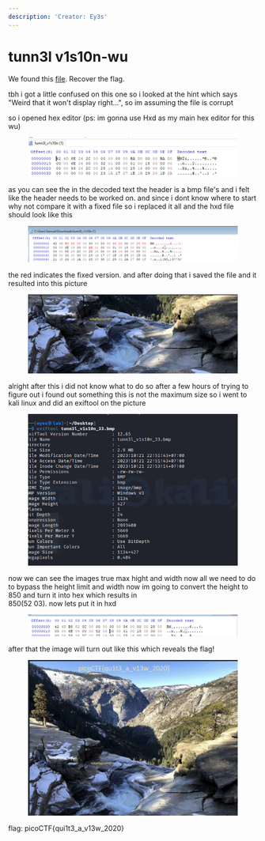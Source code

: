 ```yaml
---
description: 'Creator: Ey3s'
---
```


# tunn3l v1s10n-wu

We found this [file](https://mercury.picoctf.net/static/7b2d7c26630e977197022d0af09e3aeb/tunn3l\_v1s10n). Recover the flag.

tbh i got a little confused on this one so i looked at the hint which says "Weird that it won't display right...", so im assuming the file is corrupt

so i opened hex editor (ps: im gonna use Hxd as my main hex editor for this wu)

<figure><img src="../../../../.gitbook/assets/image (7).png" alt=""><figcaption></figcaption></figure>

as you can see the in the decoded text the header is a bmp file's and i felt like the header needs to be worked on. and since i dont know where to start why not compare it with a fixed file so i replaced  it all and the hxd file should look like this

<figure><img src="../../../../.gitbook/assets/image (8).png" alt=""><figcaption></figcaption></figure>

the red indicates the fixed version. and after doing that i saved the file and it resulted into this picture

<figure><img src="../../../../.gitbook/assets/image (9).png" alt=""><figcaption></figcaption></figure>

alright after this i did not know what to do so after a few hours of trying to figure out i found out something this is not the maximum size so i went to kali linux and did an exiftool on the picture

<figure><img src="../../../../.gitbook/assets/image (10).png" alt=""><figcaption></figcaption></figure>

now we can see the images true max hight and width now all we need to do to bypass the height limit and width now im going to convert the height to 850  and turn it into hex which results in\
850(52 03).  now lets put it in hxd

<figure><img src="../../../../.gitbook/assets/image (16).png" alt=""><figcaption></figcaption></figure>

after that the image will turn out like this which reveals the flag!

<figure><img src="../../../../.gitbook/assets/image (18).png" alt=""><figcaption></figcaption></figure>

flag: picoCTF{qui1t3\_a\_v13w\_2020}
